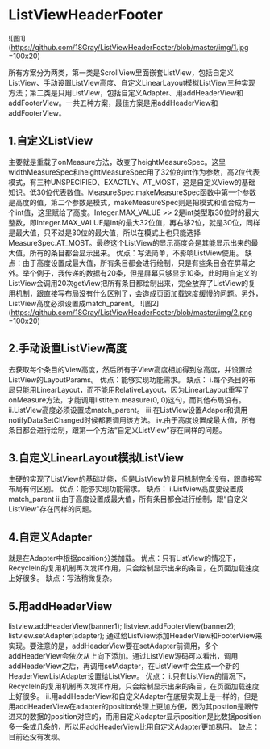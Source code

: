 # ListViewHeaderFooter
![图1](https://github.com/18Gray/ListViewHeaderFooter/blob/master/img/1.jpg  =100x20) 

所有方案分为两类，第一类是ScrollView里面嵌套ListView，包括自定义ListView、手动设置ListView高度、自定义LinearLayout模拟ListView三种实现方法；第二类是只用ListView，包括自定义Adapter、用addHeaderView和addFooterView。一共五种方案，最佳方案是用addHeaderView和addFooterView。

## 1.自定义ListView
主要就是重载了onMeasure方法，改变了heightMeasureSpec。这里widthMeasureSpec和heightMeasureSpec用了32位的int作为参数，高2位代表模式，有三种UNSPECIFIED、EXACTLY、AT_MOST，这是自定义View的基础知识。低30位代表数值。MeasureSpec.makeMeasureSpec函数中第一个参数是高度的值，第二个参数是模式，makeMeasureSpec则是把模式和值合成为一个int值，这里赋给了高度。Integer.MAX_VALUE >> 2是int类型取30位时的最大整数，即Integer.MAX_VALUE是int的最大32位值，再右移2位，就是30位，同样是最大值，只不过是30位的最大值，所以在模式上也只能选择MeasureSpec.AT_MOST。最终这个ListView的显示高度会是其能显示出来的最大值，所有的条目都会显示出来。
优点：写法简单，不影响ListView使用。
缺点：由于高度设置成最大值，所有条目都会进行绘制，只是有些条目会在屏幕之外。举个例子，我传递的数据有20条，但是屏幕只够显示10条，此时用自定义的ListView会调用20次getView把所有条目都绘制出来，完全放弃了ListView的复用机制，跟直接写布局没有什么区别了，会造成页面加载速度缓慢的问题。另外，ListView高度必须设置成match_parent。
![图2](https://github.com/18Gray/ListViewHeaderFooter/blob/master/img/2.png  =100x20)

## 2.手动设置ListView高度
去获取每个条目的View高度，然后所有子View高度相加得到总高度，并设置给ListView的LayoutParams。
优点：能够实现功能需求。
缺点：
i.每个条目的布局只能用LinearLayout，而不能用RelativeLayout，因为LinearLayout重写了onMeasure方法，才能调用listItem.measure(0, 0)这句，而其他布局没有。
ii.ListView高度必须设置成match_parent。
iii.在ListView设置Adaper和调用notifyDataSetChanged时候都要调用该方法。
iv.由于高度设置成最大值，所有条目都会进行绘制，跟第一个方法“自定义ListView”存在同样的问题。

## 3.自定义LinearLayout模拟ListView
生硬的实现了ListView的基础功能，但是ListView的复用机制完全没有，跟直接写布局有何区别。
优点：能够实现功能需求。
缺点：
i.ListView高度要设置成match_parent
ii.由于高度设置成最大值，所有条目都会进行绘制，跟“自定义ListView”存在同样的问题。

## 4.自定义Adapter
就是在Adapter中根据position分类加载。
优点：只有ListView的情况下，RecycleIn的复用机制再次发挥作用，只会绘制显示出来的条目，在页面加载速度上好很多。
缺点：写法稍微复杂。

## 5.用addHeaderView
listview.addHeaderView(banner1);
listview.addFooterView(banner2);
listview.setAdapter(adapter);
通过给ListView添加HeaderView和FooterView来实现。要注意的是，addHeaderView要在setAdapter前调用，多个addHeaderView会依次从上向下添加。通过ListView源码可以看出，调用addHeaderView之后，再调用setAdapter，在ListView中会生成一个新的HeaderViewListAdapter设置给ListView。
优点：
i.只有ListView的情况下，RecycleIn的复用机制再次发挥作用，只会绘制显示出来的条目，在页面加载速度上好很多。
ii.用addHeaderView和自定义Adapter在底层实现上是一样的，但是用addHeaderView在adapter的position处理上更加方便，因为其postion是跟传进来的数据的position对应的，而用自定义adapter显示position是比数据position多一条或几条的，所以用addHeaderView比用自定义Adapter更加易用。
缺点：目前还没有发现。

